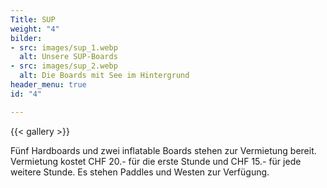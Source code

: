 ```yaml
---
Title: SUP
weight: "4"
bilder:
- src: images/sup_1.webp
  alt: Unsere SUP-Boards
- src: images/sup_2.webp
  alt: Die Boards mit See im Hintergrund
header_menu: true
id: "4"

---
```

{{< gallery  >}}

Fünf Hardboards und zwei inflatable Boards stehen zur Vermietung bereit. Vermietung kostet CHF 20.- für die erste Stunde und CHF 15.- für jede weitere Stunde. Es stehen Paddles und Westen zur Verfügung.